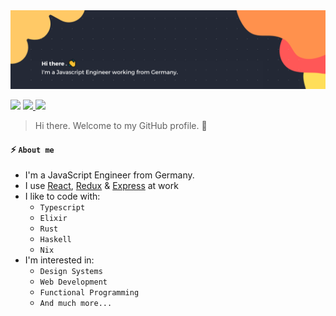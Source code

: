 <img src="./media/banner.png" alt="GitHub Banner">

<p>
  <img src="https://img.shields.io/badge/-Reach%20me%20on:-293133">
  <!-- <a href="/">
    <img src="https://img.shields.io/badge/-xing-blue?style=flat-square&logo=Xing&logoColor=white&link=https://www.linkedin.com/in/cedric-weber-822006189/"/>
  </a> -->
  <a href="https://www.linkedin.com/in/cedric-weber-822006189/">
    <img src="https://img.shields.io/badge/-Linkedin-blue?style=flat-square&logo=Linkedin&logoColor=white&link=https://www.linkedin.com/in/cedric-weber-822006189/"/>
  </a>
  <a href="https://twitter.com/ztk375">
    <img src="https://img.shields.io/badge/-Twitter-blue?style=flat-square&logo=twitter&logoColor=white&link=https://twitter.com/ztk375"/>
  </a>
  <!-- <a href="/">
    <img src="https://img.shields.io/badge/-Blog-blue?style=flat-square&logo=Next.js&logoColor=white&link=https://twitter.com/ztk375"/>
  </a> -->
   <!-- <a href="/">
    <img src="https://img.shields.io/badge/-dev.to-blue?style=flat-square&logo=dev.to&logoColor=white&link=https://twitter.com/ztk375"/>
  </a> -->
</p>

> Hi there. Welcome to my GitHub profile. :wave:

#### :zap: `About me`

- I'm a JavaScript Engineer from Germany.
- I use [React](https://reactjs.org/), [Redux](https://redux.js.org/) & [Express](https://expressjs.com/) at work
- I like to code with:
  - `Typescript`
  - `Elixir`
  - `Rust`
  - `Haskell`
  - `Nix`
- I'm interested in:
  - `Design Systems`
  - `Web Development`
  - `Functional Programming`
  - `And much more...`
